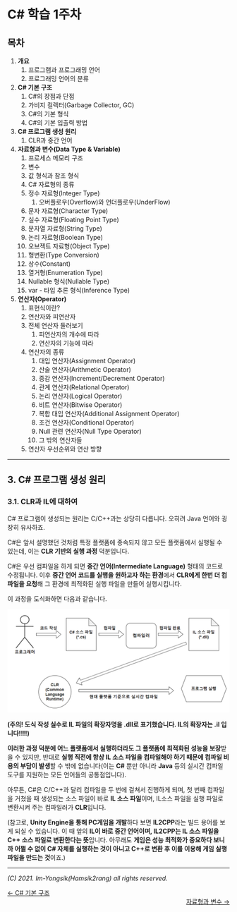 # C# 학습 1주차

## 목차

1.  **개요**
    1.  프로그램과 프로그래밍 언어
    2.  프로그래밍 언어의 분류
2.  **C# 기본 구조**
    1.  C#의 장점과 단점
    2.  가비지 컬렉터(Garbage Collector, GC)
    3.  C#의 기본 형식
    4.  C#의 기본 입출력 방법
3.  **C# 프로그램 생성 원리**
    1.  CLR과 중간 언어
4.  **자료형과 변수(Data Type & Variable)**
    1.  프로세스 메모리 구조
    2.  변수
    3.  값 형식과 참조 형식
    4.  C# 자료형의 종류
    5.  정수 자료형(Integer Type)
        1.  오버플로우(Overflow)와 언더플로우(UnderFlow)
    6.  문자 자료형(Character Type)
    7.  실수 자료형(Floating Point Type)
    8.  문자열 자료형(String Type)
    9.  논리 자료형(Boolean Type)
    10.  오브젝트 자료형(Object Type)
    11.  형변환(Type Conversion)
    12.  상수(Constant)
    13.  열거형(Enumeration Type)
    14.  Nullable 형식(Nullable Type)
    15.  var - 타입 추론 형식(Inference Type)
5.  **연산자(Operator)**
    1.  표현식이란?
    2.  연산자와 피연산자
    3.  전체 연산자 둘러보기
        1.  피연산자의 개수에 따라
        2.  연산자의 기능에 따라
    4.  연산자의 종류
        1.  대입 연산자(Assignment Operator)
        2.  산술 연산자(Arithmetic Operator)
        3.  증감 연산자(Increment/Decrement Operator)
        4.  관계 연산자(Relational Operator)
        5.  논리 연산자(Logical Operator)
        6.  비트 연산자(Bitwise Operator)
        7.  복합 대입 연산자(Additional Assignment Operator)
        8.  조건 연산자(Conditional Operator)
        9.  Null 관련 연산자(Null Type Operator)
        10.  그 밖의 연산자들
    5.  연산자 우선순위와 연산 방향

---

## 3. C# 프로그램 생성 원리

### 3.1. CLR과 IL에 대하여

C# 프로그램이 생성되는 원리는 C/C++과는 상당히 다릅니다. 오히려 Java 언어와 굉장히 유사하죠.

C#은 앞서 설명했던 것처럼 특정 플랫폼에 종속되지 않고 모든 플랫폼에서 실행될 수 있는데, 이는 **CLR 기반의 실행 과정** 덕분입니다.

C#은 우선 컴파일을 하게 되면 **중간 언어(Intermediate Language)** 형태의 코드로 수정됩니다. 이후 **중간 언어 코드를 실행을 원하고자 하는 환경**에서 **CLR에게 한번 더 컴파일을 요청**해 그 환경에 최적화된 실행 파일을 만들어 실행시킵니다.

이 과정을 도식화하면 다음과 같습니다.

![](https://github.com/Hamsik2rang/SA24-Algorithm-Study/blob/main/Language_Study/C%23/1%EC%A3%BC%EC%B0%A8/Images/build_process.PNG?raw=true)

**(주의! 도식 작성 실수로 IL 파일의 확장자명을 .dll로 표기했습니다. IL의 확장자는 .il 입니다!!!!)**

**이러한 과정 덕분에 어느 플랫폼에서 실행하더라도 그 플랫폼에 최적화된 성능을 보장**받을 수 있지만, 반대로 **실행 직전에 항상 IL 소스 파일을 컴파일해야 하기 때문에 컴파일 비용의 부담이 발생**할 수 밖에 없습니다(이는 **C#** 뿐만 아니라 **Java** 등의 실시간 컴파일 도구를 지원하는 모든 언어들의 공통점입니다).

아무튼, C#은 C/C++과 달리 컴파일을 두 번에 걸쳐서 진행하게 되며, 첫 번째 컴파일을 거쳤을 때 생성되는 소스 파일이 바로 **IL 소스 파일**이며, IL소스 파일을 실행 파일로 변환시켜 주는 컴파일러가 **CLR**입니다. 

(참고로, **Unity Engine을 통해 PC게임을 개발**하다 보면 **IL2CPP**라는 빌드 용어를 보게 되실 수 있습니다. 이 때 앞의 **IL이 바로 중간 언어이며, IL2CPP는 IL 소스 파일을 C++ 소스 파일로 변환한다는 뜻**입니다. 아무래도 **게임은 성능 최적화가 중요하다 보니까 어쩔 수 없이 C# 자체를 실행하는 것이 아니고 C++로 변환 후 이를 이용해 게임 실행 파일을 만드는 것**이죠.)

----

*(C) 2021. Im-Yongsik(Hamsik2rang) all rights reserved.*

<div style="text-align:left"> <a href="./2.C%23_기본_구조.md">← C# 기본 구조</a><div/>
<div style="text-align:right"> <a href="./4.자료형과_변수.md">자료형과 변수 →</a><div/>




